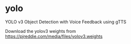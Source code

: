 # yolo
YOLO v3 Object Detection with Voice Feedback using gTTS

Download the yolov3 weights from
https://pjreddie.com/media/files/yolov3.weights
